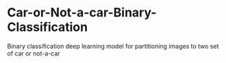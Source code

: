 # Car-or-Not-a-car-Binary-Classification
Binary classification deep learning model for partitioning images to two set of car or not-a-car

